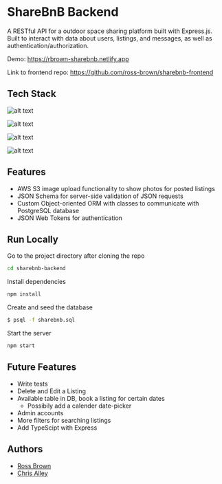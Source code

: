 
# ShareBnB Backend

A RESTful API for a outdoor space sharing platform built with Express.js. Built to interact with data about users, listings, and messages, as well as authentication/authorization.

Demo: https://rbrown-sharebnb.netlify.app

Link to frontend repo: https://github.com/ross-brown/sharebnb-frontend
## Tech Stack
![alt text](https://img.shields.io/badge/-Express-000000?logo=express&logoColor=white&style=for-the-badge)

![alt text](https://img.shields.io/badge/-Node.js-339933?logo=node.js&logoColor=white&style=for-the-badge)

![alt text](https://img.shields.io/badge/PostgreSQL-316192?style=for-the-badge&logo=postgresql&logoColor=white)

![alt text](https://img.shields.io/badge/json%20web%20tokens-323330?style=for-the-badge&logo=json-web-tokens&logoColor=pink)


## Features
- AWS S3 image upload functionality to show photos for posted listings
- JSON Schema for server-side validation of JSON requests
- Custom Object-oriented ORM with classes to communicate with  PostgreSQL database
- JSON Web Tokens for authentication
## Run Locally

Go to the project directory after cloning the repo

```bash
cd sharebnb-backend
```

Install dependencies

```bash
npm install
```
Create and seed the database

```bash
$ psql -f sharebnb.sql
```

Start the server

```bash
npm start
```



## Future Features

- Write tests
- Delete and Edit a Listing
- Available table in DB, book a listing for certain dates
    -  Possibily add a calender date-picker
- Admin accounts
- More filters for searching listings
- Add TypeScipt with Express 




## Authors

- [Ross Brown](https://www.github.com/ross-brown)
- [Chris Alley](https://www.github.com/cp-alley)

